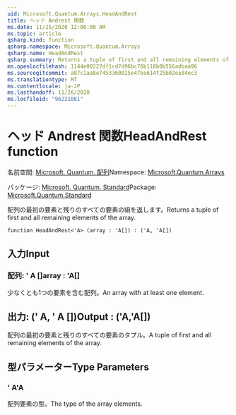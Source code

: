 ```yaml
---
uid: Microsoft.Quantum.Arrays.HeadAndRest
title: ヘッド Andrest 関数
ms.date: 11/25/2020 12:00:00 AM
ms.topic: article
qsharp.kind: function
qsharp.namespace: Microsoft.Quantum.Arrays
qsharp.name: HeadAndRest
qsharp.summary: Returns a tuple of first and all remaining elements of the array.
ms.openlocfilehash: 1144e00227df1cd7d96bc76b118b0b556adbaa96
ms.sourcegitcommit: a87c1aa8e7453360025e47ba614f25b02ea84ec3
ms.translationtype: MT
ms.contentlocale: ja-JP
ms.lasthandoff: 11/26/2020
ms.locfileid: "96221081"
---
```

# <a name="headandrest-function"></a><span data-ttu-id="23d4b-102">ヘッド Andrest 関数</span><span class="sxs-lookup"><span data-stu-id="23d4b-102">HeadAndRest function</span></span>

<span data-ttu-id="23d4b-103">名前空間: [Microsoft. Quantum. 配列](xref:Microsoft.Quantum.Arrays)</span><span class="sxs-lookup"><span data-stu-id="23d4b-103">Namespace: [Microsoft.Quantum.Arrays](xref:Microsoft.Quantum.Arrays)</span></span>

<span data-ttu-id="23d4b-104">パッケージ: [Microsoft. Quantum. Standard](https://nuget.org/packages/Microsoft.Quantum.Standard)</span><span class="sxs-lookup"><span data-stu-id="23d4b-104">Package: [Microsoft.Quantum.Standard](https://nuget.org/packages/Microsoft.Quantum.Standard)</span></span>


<span data-ttu-id="23d4b-105">配列の最初の要素と残りのすべての要素の組を返します。</span><span class="sxs-lookup"><span data-stu-id="23d4b-105">Returns a tuple of first and all remaining elements of the array.</span></span>

```qsharp
function HeadAndRest<'A> (array : 'A[]) : ('A, 'A[])
```


## <a name="input"></a><span data-ttu-id="23d4b-106">入力</span><span class="sxs-lookup"><span data-stu-id="23d4b-106">Input</span></span>

### <a name="array--a"></a><span data-ttu-id="23d4b-107">配列: ' A []</span><span class="sxs-lookup"><span data-stu-id="23d4b-107">array : 'A[]</span></span>

<span data-ttu-id="23d4b-108">少なくとも1つの要素を含む配列。</span><span class="sxs-lookup"><span data-stu-id="23d4b-108">An array with at least one element.</span></span>



## <a name="output--aa"></a><span data-ttu-id="23d4b-109">出力: (' A, ' A [])</span><span class="sxs-lookup"><span data-stu-id="23d4b-109">Output : ('A,'A[])</span></span>

<span data-ttu-id="23d4b-110">配列の最初の要素と残りのすべての要素のタプル。</span><span class="sxs-lookup"><span data-stu-id="23d4b-110">A tuple of first and all remaining elements of the array.</span></span>

## <a name="type-parameters"></a><span data-ttu-id="23d4b-111">型パラメーター</span><span class="sxs-lookup"><span data-stu-id="23d4b-111">Type Parameters</span></span>

### <a name="a"></a><span data-ttu-id="23d4b-112">' A</span><span class="sxs-lookup"><span data-stu-id="23d4b-112">'A</span></span>

<span data-ttu-id="23d4b-113">配列要素の型。</span><span class="sxs-lookup"><span data-stu-id="23d4b-113">The type of the array elements.</span></span>